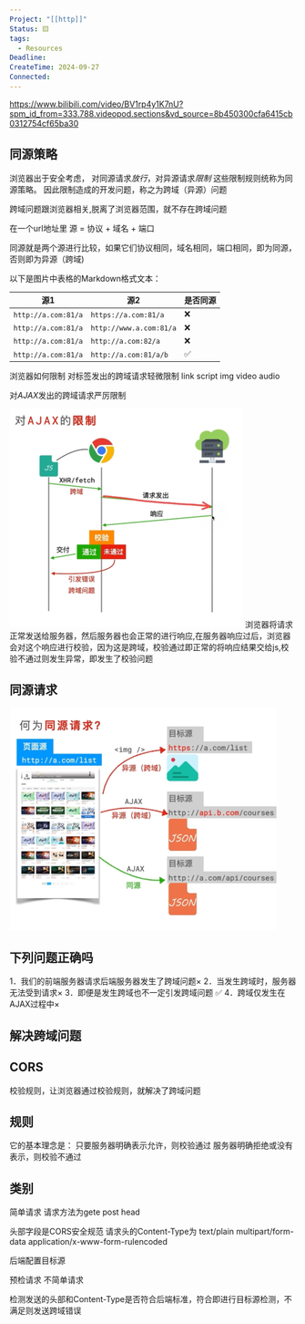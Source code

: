 ```yaml
---
Project: "[[http]]"
Status: 🟨
tags:
  - Resources
Deadline: 
CreateTime: 2024-09-27
Connected:
---
```

https://www.bilibili.com/video/BV1rp4y1K7nU?spm_id_from=333.788.videopod.sections&vd_source=8b450300cfa6415cb0312754cf65ba30
## 同源策略
浏览器出于安全考虑，
对同源请求*放行*，对异源请求*限制*
这些限制规则统称为同源策略。
因此限制造成的开发问题，称之为跨域（异源）问题

跨域问题跟浏览器相关,脱离了浏览器范围，就不存在跨域问题

在一个url地址里
源 = 协议 + 域名 + 端口

同源就是两个源进行比较，如果它们协议相同，域名相同，端口相同，即为同源，否则即为异源（跨域)

以下是图片中表格的Markdown格式文本：

| 源1              | 源2                    | 是否同源 |
|------------------|------------------------|----------|
| `http://a.com:81/a`  | `https://a.com:81/a`   | ❌       |
| `http://a.com:81/a`  | `http://www.a.com:81/a`| ❌       |
| `http://a.com:81/a`  | `http://a.com:82/a`    | ❌       |
| `http://a.com:81/a`  | `http://a.com:81/a/b`  | ✅       |

浏览器如何限制
对标签发出的跨域请求轻微限制
link
script
img
video
audio

对*AJAX*发出的跨域请求严厉限制

![image.png](https://raw.githubusercontent.com/SirMem/PicGo/main/img/20240927094511.png)
浏览器将请求正常发送给服务器，然后服务器也会正常的进行响应,在服务器响应过后，浏览器会对这个响应进行校验，因为这是跨域，校验通过即正常的将响应结果交给js,校验不通过则发生异常，即发生了校验问题
## 同源请求
![image.png](https://raw.githubusercontent.com/SirMem/PicGo/main/img/20240927094156.png)

## 下列问题正确吗
1．我们的前端服务器请求后端服务器发生了跨域问题×
2．当发生跨域时，服务器无法受到请求×
3．即便是发生跨域也不一定引发跨域问题 ✅ 
4．跨域仅发生在AJAX过程中×


## 解决跨域问题
## CORS
校验规则，让浏览器通过校验规则，就解决了跨域问题

## 规则
它的基本理念是：
只要服务器明确表示允许，则校验通过
服务器明确拒绝或没有表示，则校验不通过

## 类别
简单请求
请求方法为gete post head

头部字段是CORS安全规范
请求头的Content-Type为
text/plain
multipart/form-data
application/x-www-form-rulencoded

后端配置目标源

预检请求
不简单请求

检测发送的头部和Content-Type是否符合后端标准，符合即进行目标源检测，不满足则发送跨域错误